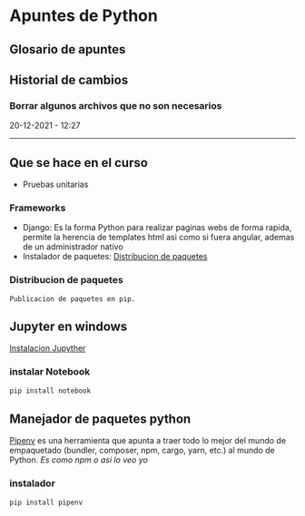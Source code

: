 # Apuntes de Python

## Glosario de apuntes

## Historial de cambios

### Borrar algunos archivos que no son necesarios

20-12-2021 - 12:27

---

## Que se hace en el curso

* Pruebas unitarias

### Frameworks

* Django: Es la forma Python para realizar paginas webs de forma rapida, permite la herencia de templates html asi como si fuera angular, ademas de un administrador nativo 
* Instalador de paquetes: [Distribucion de paquetes](14_ejecutables/)

### Distribucion de paquetes

    Publicacion de paquetes en pip.

## Jupyter en windows

[Instalacion Jupyther](https://jupyter.org/install)

### instalar Notebook

```bash
pip install notebook
```

## Manejador de paquetes python

[Pipenv](https://pipenv-es.readthedocs.io/es/latest/) es una herramienta que apunta a traer todo lo mejor del mundo de empaquetado (bundler, composer, npm, cargo, yarn, etc.) al mundo de Python.
_Es como npm o asi lo veo yo_

### instalador

```bash
pip install pipenv
```
